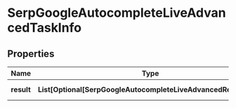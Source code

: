 # SerpGoogleAutocompleteLiveAdvancedTaskInfo


## Properties

| Name | Type | Description | Notes |
|------------ | ------------- | ------------- | -------------|
**result** | **List[Optional[SerpGoogleAutocompleteLiveAdvancedResultInfo]]** | array of results |[optional]|